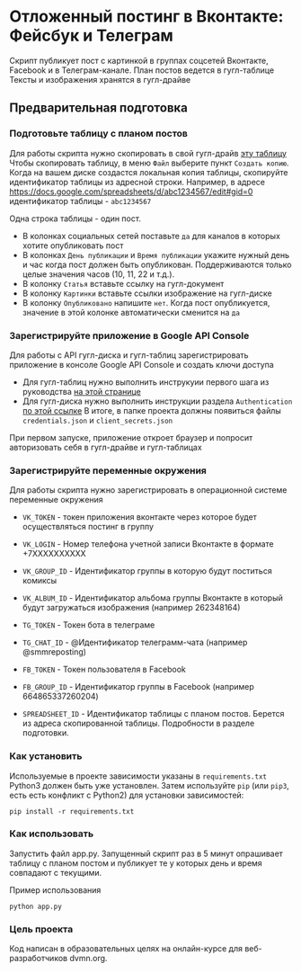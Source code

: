 # Отложенный постинг в Вконтакте: Фейсбук и Телеграм
Скрипт публикует пост с картинкой в группах соцсетей Вконтакте, Facebook и в Телеграм-канале.
План постов ведется в гугл-таблице
Тексты и изображения хранятся в гугл-драйве

## Предварительная подготовка
### Подготовьте таблицу с планом постов
Для работы скрипта нужно скопировать в свой гугл-драйв [эту таблицу](https://docs.google.com/spreadsheets/d/1xDPDVgsbQ1Mc8k9HX_bjVVnIIE2hHdNRTK-3uBC2e4o/edit?usp=sharing)
Чтобы скопировать таблицу, в меню `Файл` выберите пункт `Создать копию`. Когда на вашем диске создастся локальная копия таблицы,
скопируйте идентификатор таблицы из адресной строки. 
Например, в адресе https://docs.google.com/spreadsheets/d/abc1234567/edit#gid=0 идентификатор таблицы - `abc1234567`

Одна строка таблицы - один пост. 
 - В колонках социальных сетей поставьте `да` для каналов в которых хотите опубликовать пост
 - В колонках `День публикации` и `Время публикации` укажите нужный день и час когда пост должен быть опубликован.
   Поддерживаются только целые значения часов (10, 11, 22 и т.д.).
 - В колонку `Статья` вставьте ссылку на гугл-документ
 - В колонку `Картинки` вставьте ссылки изображение на гугл-диске
 - В колонку `Опубликовано` напишите `нет`. Когда пост опубликуется, значение в этой колонке автоматически сменится на `да`

### Зарегистрируйте приложение в Google API Console
Для работы с API гугл-диска и гугл-таблиц зарегистрировать приложение в консоле Google API Console и создать ключи доступа
 - Для гугл-таблиц нужно выполнить инструкуии первого шага из руководства [на этой странице](https://developers.google.com/sheets/api/quickstart/python)
 - Для гугл-диска нужно выполнить инструкции раздела `Authentication` [по этой ссылке](https://gsuitedevs.github.io/PyDrive/docs/build/html/quickstart.html#authentication)
В итоге, в папке проекта должны появиться файлы `credentials.json` и `client_secrets.json`

При первом запуске, приложение откроет браузер и попросит авторизовать себя в гугл-драйве и гугл-таблицах

### Зарегистрируйте переменные окружения
Для работы скрипта нужно зарегистрировать в операционной системе переменные окружения

- `VK_TOKEN` - токен приложения вконтакте через которое будет осуществляться постинг в группу
- `VK_LOGIN` - Номер телефона учетной записи Вконтакте в формате +7ХХХХХХХХХХ
- `VK_GROUP_ID` - Идентификатор группы в которую будут поститься комиксы
- `VK_ALBUM_ID` - Идентификатор альбома группы Вконтакте в который будут загружаться изображения (например 262348164)

- `TG_TOKEN` - Токен бота в телеграме
- `TG_CHAT_ID` - @Идентификатор телеграмм-чата (например @smmreposting)

- `FB_TOKEN` - Токен пользователя в Facebook
- `FB_GROUP_ID` - Идентификатор группы в Facebook (например 664865337260204)

- `SPREADSHEET_ID` - Идентификатор таблицы с планом постов. Берется из адреса скопированной таблицы. 
   Подробности в разделе подготовки.

### Как установить 
Используемые в проекте зависимости указаны в `requirements.txt`
Python3 должен быть уже установлен.
Затем используйте `pip` (или `pip3`, есть есть конфликт с Python2) для установки зависимостей:
```
pip install -r requirements.txt
```

### Как использовать
Запустить файл app.py. Запущенный скрипт раз в 5 минут опрашивает таблицу с планом постом и публикует те у которых день
и время совпадают с текущими.

Пример использования
```
python app.py
```

### Цель проекта
Код написан в образовательных целях на онлайн-курсе для веб-разработчиков dvmn.org.